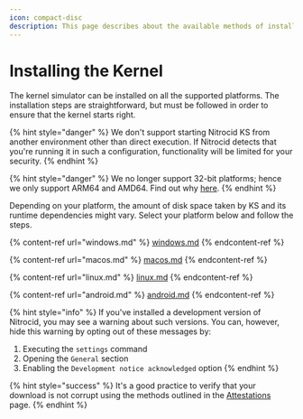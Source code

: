 ```yaml
---
icon: compact-disc
description: This page describes about the available methods of installation.
---
```


# Installing the Kernel

The kernel simulator can be installed on all the supported platforms. The installation steps are straightforward, but must be followed in order to ensure that the kernel starts right.

{% hint style="danger" %}
We don't support starting Nitrocid KS from another environment other than direct execution. If Nitrocid detects that you're running it in such a configuration, functionality will be limited for your security.
{% endhint %}

{% hint style="danger" %}
We no longer support 32-bit platforms; hence we only support ARM64 and AMD64. Find out why [here](https://officialaptivi.wordpress.com/2024/08/03/final-word-regarding-32-bit-support/).
{% endhint %}

Depending on your platform, the amount of disk space taken by KS and its runtime dependencies might vary. Select your platform below and follow the steps.

{% content-ref url="windows.md" %}
[windows.md](windows.md)
{% endcontent-ref %}

{% content-ref url="macos.md" %}
[macos.md](macos.md)
{% endcontent-ref %}

{% content-ref url="linux.md" %}
[linux.md](linux.md)
{% endcontent-ref %}

{% content-ref url="android.md" %}
[android.md](android.md)
{% endcontent-ref %}

{% hint style="info" %}
If you've installed a development version of Nitrocid, you may see a warning about such versions. You can, however, hide this warning by opting out of these messages by:

1. Executing the `settings` command
2. Opening the `General` section
3. Enabling the `Development notice acknowledged` option
{% endhint %}

{% hint style="success" %}
It's a good practice to verify that your download is not corrupt using the methods outlined in the [Attestations](https://app.gitbook.com/s/Id4bob6wnHvpX4zbVVtI/csharp-libraries/attestations) page.
{% endhint %}
